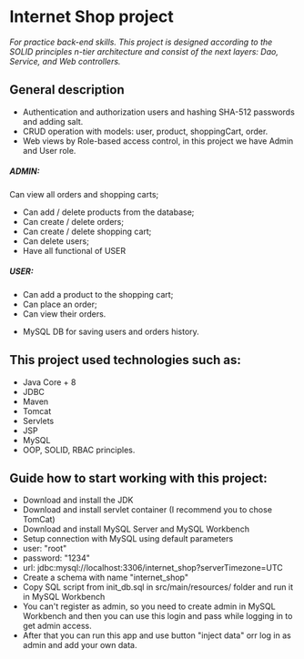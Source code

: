 # Internet Shop project

*For practice back-end skills. This project is designed according to the SOLID principles n-tier architecture 
and consist of the next layers: Dao, Service, and Web controllers.*

## General description
- Authentication and authorization users and hashing SHA-512 passwords
 and adding salt.
- CRUD operation with models: user, product, shoppingCart, order.
- Web views by Role-based access control, in this project we have Admin and User role.
##### ADMIN:
Can view all orders and shopping carts;
+ Can add / delete products from the database;
+ Can create / delete orders; 
+ Can create / delete shopping cart;
+ Can delete users;
+ Have all functional of USER
##### USER:
+ Can add a product to the shopping cart;
+ Can place an order;
+ Can view their orders.  
- MySQL DB for saving users and orders history. 

## This project used technologies such as: 
+ Java Core + 8
+ JDBC
+ Maven
+ Tomcat
+ Servlets
+ JSP
+ MySQL
+ OOP, SOLID, RBAC principles.  

## Guide how to start working with this project:
- Download and install the JDK
- Download and install servlet container (I recommend you to chose TomCat)
- Download and install MySQL Server and MySQL Workbench
- Setup connection with MySQL using default parameters
- user: "root"
- password: "1234"
- url: jdbc:mysql://localhost:3306/internet_shop?serverTimezone=UTC
- Create a schema with name "internet_shop"
- Copy SQL script from init_db.sql in src/main/resources/ folder and run it in MySQL Workbench
- You can't register as admin, so you need to create admin in MySQL Workbench and then you can use this login and pass while logging in
to get admin access.
- After that you can run this app and use button "inject data" orr log in as admin and add your own data.
